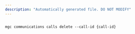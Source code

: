 ```yaml
---
description: "Automatically generated file. DO NOT MODIFY"
---
```


```cli

mgc communications calls delete --call-id {call-id}

```